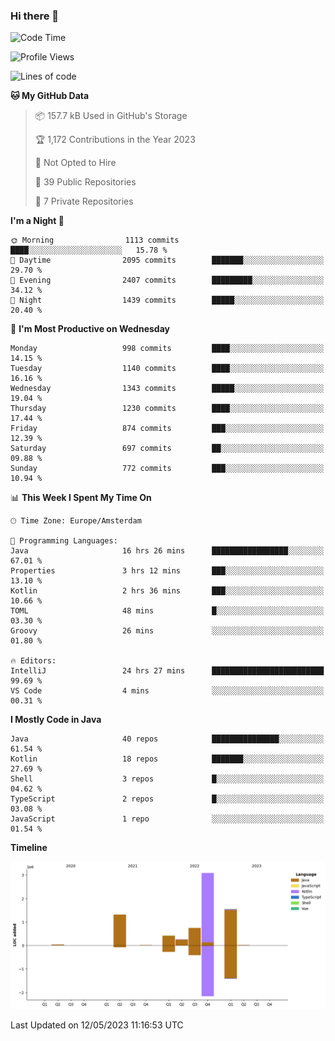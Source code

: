 ### Hi there 👋


<!--START_SECTION:waka-->
![Code Time](http://img.shields.io/badge/Code%20Time-3%2C198%20hrs%2048%20mins-blue)

![Profile Views](http://img.shields.io/badge/Profile%20Views-4-blue)

![Lines of code](https://img.shields.io/badge/From%20Hello%20World%20I%27ve%20Written-7.4%20million%20lines%20of%20code-blue)

**🐱 My GitHub Data** 

> 📦 157.7 kB Used in GitHub's Storage 
 > 
> 🏆 1,172 Contributions in the Year 2023
 > 
> 🚫 Not Opted to Hire
 > 
> 📜 39 Public Repositories 
 > 
> 🔑 7 Private Repositories 
 > 
**I'm a Night 🦉** 

```text
🌞 Morning                1113 commits        ████░░░░░░░░░░░░░░░░░░░░░   15.78 % 
🌆 Daytime                2095 commits        ███████░░░░░░░░░░░░░░░░░░   29.70 % 
🌃 Evening                2407 commits        █████████░░░░░░░░░░░░░░░░   34.12 % 
🌙 Night                  1439 commits        █████░░░░░░░░░░░░░░░░░░░░   20.40 % 
```
📅 **I'm Most Productive on Wednesday** 

```text
Monday                   998 commits         ████░░░░░░░░░░░░░░░░░░░░░   14.15 % 
Tuesday                  1140 commits        ████░░░░░░░░░░░░░░░░░░░░░   16.16 % 
Wednesday                1343 commits        █████░░░░░░░░░░░░░░░░░░░░   19.04 % 
Thursday                 1230 commits        ████░░░░░░░░░░░░░░░░░░░░░   17.44 % 
Friday                   874 commits         ███░░░░░░░░░░░░░░░░░░░░░░   12.39 % 
Saturday                 697 commits         ██░░░░░░░░░░░░░░░░░░░░░░░   09.88 % 
Sunday                   772 commits         ███░░░░░░░░░░░░░░░░░░░░░░   10.94 % 
```


📊 **This Week I Spent My Time On** 

```text
🕑︎ Time Zone: Europe/Amsterdam

💬 Programming Languages: 
Java                     16 hrs 26 mins      █████████████████░░░░░░░░   67.01 % 
Properties               3 hrs 12 mins       ███░░░░░░░░░░░░░░░░░░░░░░   13.10 % 
Kotlin                   2 hrs 36 mins       ███░░░░░░░░░░░░░░░░░░░░░░   10.66 % 
TOML                     48 mins             █░░░░░░░░░░░░░░░░░░░░░░░░   03.30 % 
Groovy                   26 mins             ░░░░░░░░░░░░░░░░░░░░░░░░░   01.80 % 

🔥 Editors: 
IntelliJ                 24 hrs 27 mins      █████████████████████████   99.69 % 
VS Code                  4 mins              ░░░░░░░░░░░░░░░░░░░░░░░░░   00.31 % 
```

**I Mostly Code in Java** 

```text
Java                     40 repos            ███████████████░░░░░░░░░░   61.54 % 
Kotlin                   18 repos            ███████░░░░░░░░░░░░░░░░░░   27.69 % 
Shell                    3 repos             █░░░░░░░░░░░░░░░░░░░░░░░░   04.62 % 
TypeScript               2 repos             █░░░░░░░░░░░░░░░░░░░░░░░░   03.08 % 
JavaScript               1 repo              ░░░░░░░░░░░░░░░░░░░░░░░░░   01.54 % 
```



**Timeline**

![Lines of Code chart](https://raw.githubusercontent.com/powercasgamer/powercasgamer/master/assets/bar_graph.png)


 Last Updated on 12/05/2023 11:16:53 UTC
<!--END_SECTION:waka-->
